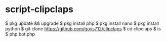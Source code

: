 # script-clipclaps
$ pkg update &amp;&amp; upgrade
$ pkg install php
$ pkg install nano
$ pkg install python
$ git clone https://github.com/goys712/clipclaps
$ cd clipclaps
$ is
$ php bot.php
